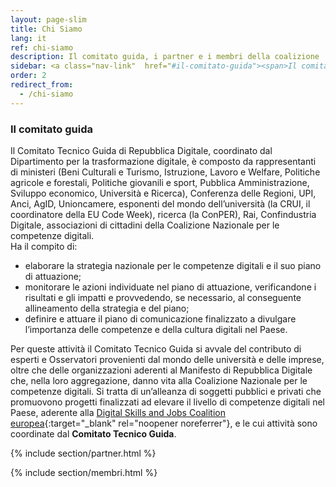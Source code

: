 ```yaml
---
layout: page-slim
title: Chi Siamo
lang: it
ref: chi-siamo
description: Il comitato guida, i partner e i membri della coalizione
sidebar: <a class="nav-link"  href="#il-comitato-guida"><span>Il comitato guida</span></a> <a class="nav-link"  href="#partner-aderenti"><span>I partner</span></a><a class="nav-link"  href="#membri"><span>I membri della Coalizione</span></a>
order: 2
redirect_from:
  - /chi-siamo
---
```


### Il comitato guida

Il Comitato Tecnico Guida di Repubblica Digitale, coordinato dal Dipartimento per la trasformazione digitale, è composto da rappresentanti di ministeri (Beni Culturali e Turismo, Istruzione, Lavoro e Welfare, Politiche agricole e forestali, Politiche giovanili e sport, Pubblica Amministrazione, Sviluppo economico, Università e Ricerca), Conferenza delle Regioni, UPI, Anci, AgID, Unioncamere, esponenti del mondo dell’università (la CRUI, il coordinatore della EU Code Week), ricerca (la ConPER), Rai, Confindustria Digitale, associazioni di cittadini della Coalizione Nazionale per le competenze digitali.  
Ha il compito di:

- elaborare la strategia nazionale per le competenze digitali e il suo piano di attuazione;
- monitorare le azioni individuate nel piano di attuazione, verificandone i risultati e gli impatti e provvedendo, se necessario, al conseguente allineamento della strategia e del piano;
- definire e attuare il piano di comunicazione finalizzato a divulgare l’importanza delle competenze e della cultura digitali nel Paese.

Per queste attività il Comitato Tecnico Guida si avvale del contributo di esperti e Osservatori provenienti dal mondo delle università e delle imprese, oltre che delle organizzazioni aderenti al Manifesto di Repubblica Digitale che, nella loro aggregazione, danno vita alla Coalizione Nazionale per le competenze digitali. Si tratta di un’alleanza di soggetti pubblici e privati che promuovono progetti finalizzati ad elevare il livello di competenze digitali nel Paese, aderente alla [Digital Skills and Jobs Coalition europea](https://ec.europa.eu/digital-single-market/en/national-local-coalitions){:target="\_blank" rel="noopener noreferrer"}, e le cui attività sono coordinate dal **Comitato Tecnico Guida**.

{% include section/partner.html %}

{% include section/membri.html %}
